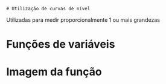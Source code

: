 ``` # Utilização de curvas de nível ```

Utilizadas para medir proporcionalmente 1 ou mais grandezas

# Funções de variáveis

# Imagem da função
